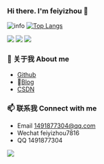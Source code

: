 <!--
### Hi there 👋
**feiyizhou/feiyizhou** is a ✨ _special_ ✨ repository because its `README.md` (this file) appears on your GitHub profile.

Here are some ideas to get you started:

- 🔭 I’m currently working on ...
- 🌱 I’m currently learning ...
- 👯 I’m looking to collaborate on ...
- 🤔 I’m looking for help with ...
- 💬 Ask me about ...
- 📫 How to reach me: ...
- 😄 Pronouns: ...
- ⚡ Fun fact: ...
-->

### Hi there. I'm feiyizhou 👋

![info](https://github-readme-stats.vercel.app/api?username=feiyizhou&hide_border=true&show_icons=true&number_format=long&border_radius=20&rank_icon=percentile&ring_color=75C3FD&hide=issues&include_all_commits=true&count_private=true&hide_title=false)
[![Top Langs](https://github-readme-stats.vercel.app/api/top-langs/?username=feiyizhou&hide_border=true&layout=compact&text_color=151515&bg_color=fefefe&hide_title=false&card_width=210&&hide=html,css)](https://github.com/feiyizhou)

<p>
<img src="http://github-profile-summary-cards.vercel.app/api/cards/profile-details?username=feiyizhou&theme=transparent" />
<img src="https://github-readme-streak-stats.herokuapp.com/?user=feiyizhou&hide_border=true&card_width=338&theme=transparent" />
<img src="http://github-profile-summary-cards.vercel.app/api/cards/stats?username=feiyizhou&theme=transparent" />
</p>

### 💬 关于我 About me

- [Github](https://github.com/feiyizhou)
- 📝[Blog](https://feiyizhou.github.io)
- [CSDN](https://blog.csdn.net/gulang0309?type=blog)

### 📫 联系我 Connect with me

- Email 1491877304@qq.com
- Wechat feiyizhou7816
- QQ 1491877304

<img src="https://visitor-badge.laobi.icu/badge?page_id=zengfr" id="counter"/>
